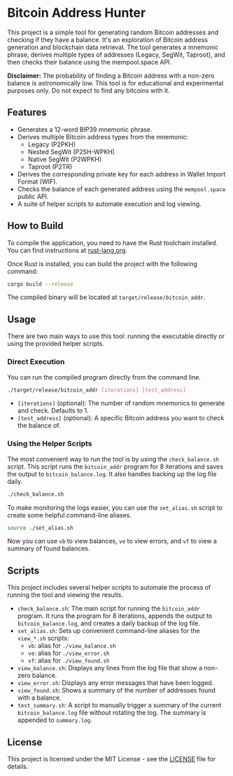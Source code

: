 # Bitcoin Address Hunter

This project is a simple tool for generating random Bitcoin addresses and checking if they have a balance. It's an exploration of Bitcoin address generation and blockchain data retrieval. The tool generates a mnemonic phrase, derives multiple types of addresses (Legacy, SegWit, Taproot), and then checks their balance using the mempool.space API.

**Disclaimer:** The probability of finding a Bitcoin address with a non-zero balance is astronomically low. This tool is for educational and experimental purposes only. Do not expect to find any bitcoins with it.

## Features

- Generates a 12-word BIP39 mnemonic phrase.
- Derives multiple Bitcoin address types from the mnemonic:
  - Legacy (P2PKH)
  - Nested SegWit (P2SH-WPKH)
  - Native SegWit (P2WPKH)
  - Taproot (P2TR)
- Derives the corresponding private key for each address in Wallet Import Format (WIF).
- Checks the balance of each generated address using the `mempool.space` public API.
- A suite of helper scripts to automate execution and log viewing.

## How to Build

To compile the application, you need to have the Rust toolchain installed. You can find instructions at [rust-lang.org](https://www.rust-lang.org/tools/install).

Once Rust is installed, you can build the project with the following command:

```bash
cargo build --release
```

The compiled binary will be located at `target/release/bitcoin_addr`.

## Usage

There are two main ways to use this tool: running the executable directly or using the provided helper scripts.

### Direct Execution

You can run the compiled program directly from the command line.

```bash
./target/release/bitcoin_addr [iterations] [test_address]
```

-   `[iterations]` (optional): The number of random mnemonics to generate and check. Defaults to 1.
-   `[test_address]` (optional): A specific Bitcoin address you want to check the balance of.

### Using the Helper Scripts

The most convenient way to run the tool is by using the `check_balance.sh` script. This script runs the `bitcoin_addr` program for 8 iterations and saves the output to `bitcoin_balance.log`. It also handles backing up the log file daily.

```bash
./check_balance.sh
```

To make monitoring the logs easier, you can use the `set_alias.sh` script to create some helpful command-line aliases.

```bash
source ./set_alias.sh
```

Now you can use `vb` to view balances, `ve` to view errors, and `vf` to view a summary of found balances.

## Scripts

This project includes several helper scripts to automate the process of running the tool and viewing the results.

-   `check_balance.sh`: The main script for running the `bitcoin_addr` program. It runs the program for 8 iterations, appends the output to `bitcoin_balance.log`, and creates a daily backup of the log file.
-   `set_alias.sh`: Sets up convenient command-line aliases for the `view_*.sh` scripts:
    -   `vb`: alias for `./view_balance.sh`
    -   `ve`: alias for `./view_error.sh`
    -   `vf`: alias for `./view_found.sh`
-   `view_balance.sh`: Displays any lines from the log file that show a non-zero balance.
-   `view_error.sh`: Displays any error messages that have been logged.
-   `view_found.sh`: Shows a summary of the number of addresses found with a balance.
-   `test_summary.sh`: A script to manually trigger a summary of the current `bitcoin_balance.log` file without rotating the log. The summary is appended to `summary.log`.

## License

This project is licensed under the MIT License - see the [LICENSE](LICENSE) file for details.
